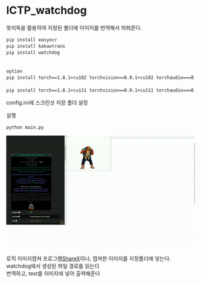 # ICTP_watchdog
왓치독을 활용하여 지정된 폴더에 이미지를 번역해서 띄워준다. 


``` bash
pip install easyocr
pip install kakaotrans
pip install watchdog


option
pip install torch==1.8.1+cu102 torchvision==0.9.1+cu102 torchaudio===0.8.1 -f https://download.pytorch.org/whl/torch_stable.html

pip install torch==1.8.1+cu111 torchvision==0.9.1+cu111 torchaudio===0.8.1 -f https://download.pytorch.org/whl/torch_stable.html
```
config.ini에 스크린샷 저장 폴더 설정

실행
``` bash
python main.py
```

![Screenshot](https://github.com/AjenaEYo/ICTP_watchdog/blob/develop/example/first_test.gif)


로직
이미지캡쳐 프로그램[ShareX](https://getsharex.com/, "ShareX link")이나, 캡쳐한 이미지를 지정폴더에 넣는다.<br />
watchdog에서 생성된 파일 경로를 읽는다<br />
번역하고, text를 이미지에 넣어 출력해준다<br />